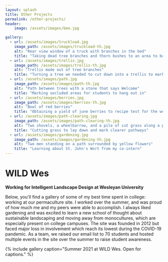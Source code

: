 ```yaml
---
layout: splash
title: Other Projects
permalink: /other-projects/
header:
    image: /assets/images/bee.jpg

gallery:
  - url: /assets/images/truckload.jpg
    image_path: /assets/images/truckload-th.jpg
    alt: "Rear view window of a truck with branches in the bed"
    title: "Taking dead tree branches and thorn bushes to an area to be composted"
  - url: /assets/images/trellis.jpg
    image_path: /assets/images/trellis-th.jpg
    alt: "Trellis made out of tree branches"
    title: "Turning a tree we needed to cut down into a trellis to mark an underused pathway"
  - url: /assets/images/path.jpg
    image_path: /assets/images/path-th.jpg
    alt: "Path between trees with a stone that says Welcome"
    title: "Marking secluded areas for students to hang out in"
  - url: /assets/images/berries.jpg
    image_path: /assets/images/berries-th.jpg
    alt: "Bowl of red berries"
    title: "Obtaining a yield of june berries to recipe test for the website"
  - url: /assets/images/path-clearing.jpg
    image_path: /assets/images/path-clearing-th.jpg
    alt: "Two shovels, a wheelbarrow, and a pile of cut grass along a path"
    title: "Cutting grass to lay down and mark clearer pathways"
  - url: /assets/images/gardening.jpg
    image_path: /assets/images/gardening-th.jpg
    alt: "Two men standing on a path surrounded by yellow flowers"
    title: "Learning about St. John's Wort from my co-intern"
---
```


# WILD Wes
**Working for Intelligent Landscape Design at Wesleyan University**

Below, you'll find a gallery of some of my best time spent in college: working at our permaculture site. I worked over the summer, and was proud of how much me and my peers were able to accomplish. I always liked gardening and was excited to learn a new school of thought about sustainable landscaping and moving away from monocultures, which are especially present on college campuses. The site was founded in 2012 but faced major loss in involvement which reach its lowest during the COVID-19 pandemic. As a team, we raised our email list to 70 students and hosted multiple events in the site over the summer to raise student awareness.

{% include gallery caption="Summer 2021 at WILD Wes. Open for captions." %}
